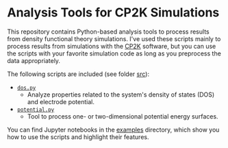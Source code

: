 # Analysis Tools for CP2K Simulations

This repository contains Python-based analysis tools to process results from density functional theory simulations. I've used these scripts mainly to process results from simulations with the [CP2K](https://cp2k.org) software, but you can use the scripts with your favorite simulation code as long as you preprocess the data appropriately.

The following scripts are included (see folder [src](https://github.com/nholmber/cp2k-analysis-tools/tree/master/src)):
* [`dos.py`](https://github.com/nholmber/cp2k-analysis-tools/blob/master/src/dos.py)
	* Analyze properties related to the system's density of states (DOS) and electrode potential.
* [`potential.py`](https://github.com/nholmber/cp2k-analysis-tools/blob/master/src/potential.py)
	* Tool to process one- or two-dimensional potential energy surfaces.

You can find Jupyter notebooks in the [examples](https://github.com/nholmber/cp2k-analysis-tools/tree/master/examples) directory, which show you how to use the scripts and highlight their features.
